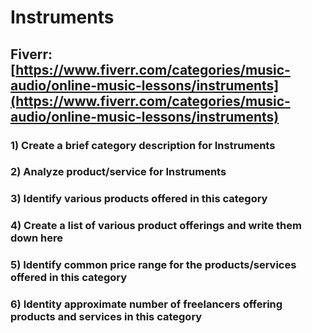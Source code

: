 # Instruments
## Fiverr: [https://www.fiverr.com/categories/music-audio/online-music-lessons/instruments](https://www.fiverr.com/categories/music-audio/online-music-lessons/instruments)
### 1) Create a brief category description for Instruments
### 2) Analyze product/service for Instruments
### 3) Identify various products offered in this category
### 4) Create a list of various product offerings and write them down here
### 5) Identify common price range for the products/services offered in this category
### 6) Identity approximate number of freelancers offering products and services in this category
